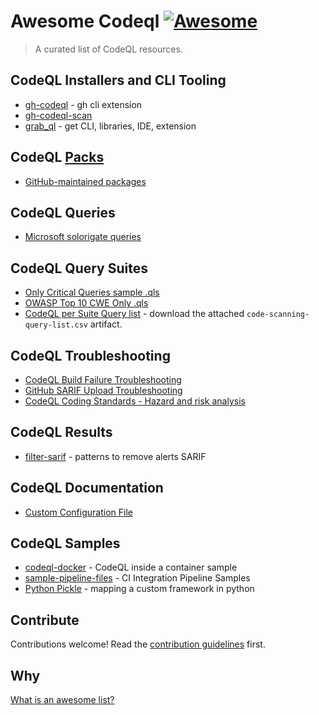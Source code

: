 # Awesome Codeql [![Awesome](https://awesome.re/badge.svg)](https://awesome.re)

> A curated list of CodeQL resources.

## CodeQL Installers and  CLI Tooling
- [gh-codeql](https://github.com/github/gh-codeql) - gh cli extension
- [gh-codeql-scan](https://github.com/advanced-security/gh-codeql-scan)
- [grab_ql](https://github.com/advanced-security/grab_ql) - get CLI, libraries, IDE, extension



## CodeQL [Packs](https://docs.github.com/en/code-security/codeql-cli/using-the-codeql-cli/publishing-and-using-codeql-packs)

- [GitHub-maintained packages](https://github.com/orgs/codeql/packages)

## CodeQL Queries
- [Microsoft solorigate queries](https://www.microsoft.com/en-us/security/blog/2021/02/25/microsoft-open-sources-codeql-queries-used-to-hunt-for-solorigate-activity/)

## CodeQL Query Suites
- [Only Critical Queries sample .qls](https://github.com/zbazztian/only-critical-queries/blob/main/.github/critical-alternative.qls)
- [OWASP Top 10 CWE Only .qls](https://github.com/securingdev/codeql-query-suites/blob/main/.github/configurations/owasp-top-10.qls)
- [CodeQL per Suite Query list](https://github.com/github/codeql/actions/workflows/query-list.yml?query=branch%3Acodeql-cli%2Flatest) -  download the attached `code-scanning-query-list.csv` artifact. 

## CodeQL Troubleshooting
- [CodeQL Build Failure Troubleshooting](https://github.com/advanced-security/advanced-security-material/tree/main/troubleshooting/codeql-builds)
- [GitHub SARIF Upload Troubleshooting](https://github.com/advanced-security/advanced-security-material/blob/main/troubleshooting/sarif-upload/troubleshooting.md)
- [CodeQL Coding Standards - Hazard and risk analysis](https://github.com/github/codeql-coding-standards/blob/main/docs/user_manual.md#hazard-and-risk-analysis)

## CodeQL Results
- [filter-sarif](https://github.com/advanced-security/filter-sarif) - patterns to remove alerts SARIF

## CodeQL Documentation
- [Custom Configuration File](https://gist.github.com/bthomas2622/e520926b88ebb93e79b30f7f32ed4849)


## CodeQL Samples
- [codeql-docker](https://github.com/advanced-security/codeql-docker) - CodeQL inside a container sample
- [sample-pipeline-files](https://github.com/kllund/sample-pipeline-files) - CI Integration Pipeline Samples
- [Python Pickle](https://github.com/octodemo/vulnerable-pickle-app/blob/main/custom-queries/python/dangerous-functions.ql) - mapping a custom framework in python


## Contribute

Contributions welcome! Read the [contribution guidelines](contributing.md) first.

## Why

[What is an awesome list?](https://github.com/sindresorhus/awesome/blob/main/awesome.md)